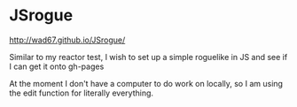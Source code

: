 # JSrogue


http://wad67.github.io/JSrogue/

Similar to my reactor test, I wish to set up a simple roguelike in JS and see if I can get it onto gh-pages

At the moment I don't have a computer to do work on locally, so I am using the edit function for literally everything.
